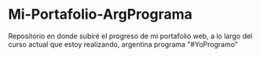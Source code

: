 # Mi-Portafolio-ArgPrograma
Repositorio en donde subiré el progreso de mi portafolio web, a lo largo del curso actual que estoy realizando, argentina programa "#YoProgramo"
